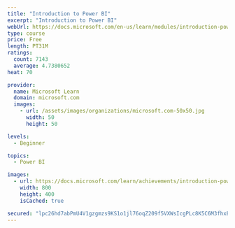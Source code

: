 ```yaml
---
title: "Introduction to Power BI"
excerpt: "Introduction to Power BI"
webUrl: https://docs.microsoft.com/en-us/learn/modules/introduction-power-bi/
type: course
price: Free
length: PT31M
ratings:
  count: 7143
  average: 4.7380652
heat: 70

provider:
  name: Microsoft Learn
  domain: microsoft.com
  images:
    - url: /assets/images/organizations/microsoft.com-50x50.jpg
      width: 50
      height: 50

levels:
  - Beginner

topics:
  - Power BI

images:
  - url: https://docs.microsoft.com/learn/achievements/introduction-power-bi-social.png
    width: 800
    height: 400
    isCached: true

secured: "lpc26hd7abPmU4V1gzgmzs9KS1o1jl76oqZ209f5VXWsIcgPLc8K5C6M3fhxEUMXAN3r5sSUCLHmRuADLBkSuP34gz7G3r0NX60ZNB5ym8eVk+3NvDiiJH3Ifw06XiNTJw8p5jPi9OwivMRrV0Ui++dpebtVxgB2d1acAsyz/H5Auerk0VgYzRMmYHppOfrHOIh0i84hTBK5RAkyMvDrjh0q7LYhwOUrrlt8DMmr4VyWsL6/MdXLpV6PdoQ/rqtLZRFVQc80tLwuz43x9oZYqwSuQlCkxftPipBpUxwqkcZK+8rwJG4NRShVIYopK985SUyUGpWhr07ieKrfRRE0HuI7LF+rzz1YqU7ilWlbeYMSMlvivJIuO1DjirnpCiaNORTAaYy8mO1G8EdDQsIdDzZi9xIUCkJovVeWgcDmgyA=;LZO63+Pzs3Iojh+3+6zv/g=="
---
```


